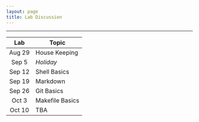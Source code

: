 ```yaml
---
layout: page
title: Lab Discussion
---
```


<hr>

<table>
  <thead>
    <tr>
      <th>Lab</th>
      <th>Topic</th>
    </tr>
  </thead>
  <tbody>
    <tr>
      <td align="center">Aug 29</td>
      <td>House Keeping</td>
    </tr>
    <tr>
      <td align="center">Sep 5</td>
      <td><em>Holiday</em></td>
    </tr>
    <tr>
      <td align="center">Sep 12</td>
      <td>Shell Basics</td>
    </tr>
    <tr>
      <td align="center">Sep 19</td>
      <td>Markdown</td>
    </tr>
    <tr>
      <td align="center">Sep 26</td>
      <td>Git Basics</td>
    </tr>
    <tr>
      <td align="center">Oct 3</td>
      <td>Makefile Basics</td>
    </tr>
    <tr>
      <td align="center">Oct 10</td>
      <td>TBA</td>
    </tr>
   </tbody>
 </table>
